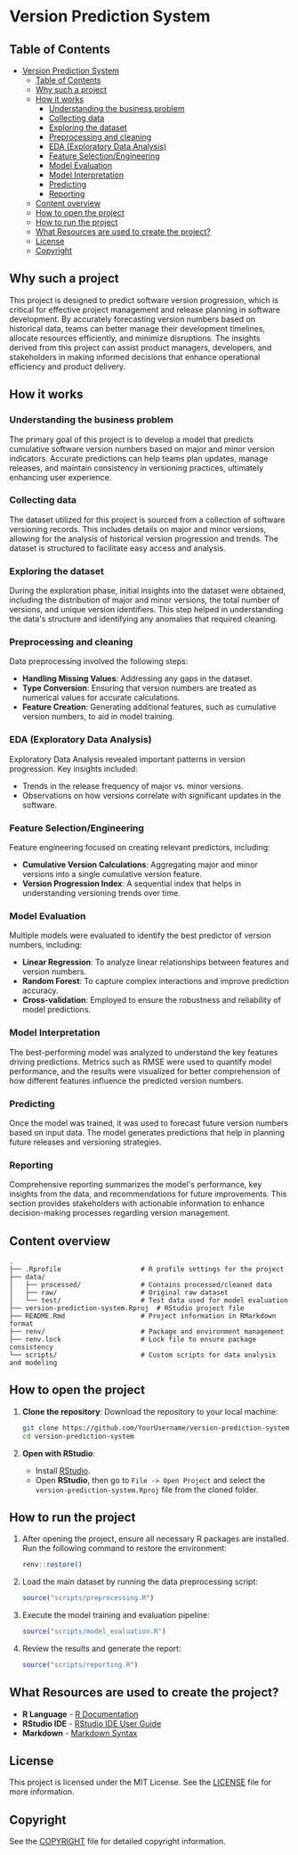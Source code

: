 # Version Prediction System

## Table of Contents

- [Version Prediction System](#version-prediction-system)
  - [Table of Contents](#table-of-contents)
  - [Why such a project](#why-such-a-project)
  - [How it works](#how-it-works)
    - [Understanding the business problem](#understanding-the-business-problem)
    - [Collecting data](#collecting-data)
    - [Exploring the dataset](#exploring-the-dataset)
    - [Preprocessing and cleaning](#preprocessing-and-cleaning)
    - [EDA (Exploratory Data Analysis)](#eda-exploratory-data-analysis)
    - [Feature Selection/Engineering](#feature-selectionengineering)
    - [Model Evaluation](#model-evaluation)
    - [Model Interpretation](#model-interpretation)
    - [Predicting](#predicting)
    - [Reporting](#reporting)
  - [Content overview](#content-overview)
  - [How to open the project](#how-to-open-the-project)
  - [How to run the project](#how-to-run-the-project)
  - [What Resources are used to create the project?](#what-resources-are-used-to-create-the-project)
  - [License](#license)
  - [Copyright](#copyright)

## Why such a project

This project is designed to predict software version progression, which is critical for effective project management and release planning in software development. By accurately forecasting version numbers based on historical data, teams can better manage their development timelines, allocate resources efficiently, and minimize disruptions. The insights derived from this project can assist product managers, developers, and stakeholders in making informed decisions that enhance operational efficiency and product delivery.

## How it works

### Understanding the business problem

The primary goal of this project is to develop a model that predicts cumulative software version numbers based on major and minor version indicators. Accurate predictions can help teams plan updates, manage releases, and maintain consistency in versioning practices, ultimately enhancing user experience.

### Collecting data

The dataset utilized for this project is sourced from a collection of software versioning records. This includes details on major and minor versions, allowing for the analysis of historical version progression and trends. The dataset is structured to facilitate easy access and analysis.

### Exploring the dataset

During the exploration phase, initial insights into the dataset were obtained, including the distribution of major and minor versions, the total number of versions, and unique version identifiers. This step helped in understanding the data's structure and identifying any anomalies that required cleaning.

### Preprocessing and cleaning

Data preprocessing involved the following steps:
- **Handling Missing Values**: Addressing any gaps in the dataset.
- **Type Conversion**: Ensuring that version numbers are treated as numerical values for accurate calculations.
- **Feature Creation**: Generating additional features, such as cumulative version numbers, to aid in model training.

### EDA (Exploratory Data Analysis)

Exploratory Data Analysis revealed important patterns in version progression. Key insights included:
- Trends in the release frequency of major vs. minor versions.
- Observations on how versions correlate with significant updates in the software.

### Feature Selection/Engineering

Feature engineering focused on creating relevant predictors, including:
- **Cumulative Version Calculations**: Aggregating major and minor versions into a single cumulative version feature.
- **Version Progression Index**: A sequential index that helps in understanding versioning trends over time.

### Model Evaluation

Multiple models were evaluated to identify the best predictor of version numbers, including:
- **Linear Regression**: To analyze linear relationships between features and version numbers.
- **Random Forest**: To capture complex interactions and improve prediction accuracy.
- **Cross-validation**: Employed to ensure the robustness and reliability of model predictions.

### Model Interpretation

The best-performing model was analyzed to understand the key features driving predictions. Metrics such as RMSE were used to quantify model performance, and the results were visualized for better comprehension of how different features influence the predicted version numbers.

### Predicting

Once the model was trained, it was used to forecast future version numbers based on input data. The model generates predictions that help in planning future releases and versioning strategies.

### Reporting

Comprehensive reporting summarizes the model's performance, key insights from the data, and recommendations for future improvements. This section provides stakeholders with actionable information to enhance decision-making processes regarding version management.

## Content overview

    .
    ├── .Rprofile                    # R profile settings for the project
    ├── data/
    │   ├── processed/               # Contains processed/cleaned data
    │   ├── raw/                     # Original raw dataset
    │   └── test/                    # Test data used for model evaluation
    ├── version-prediction-system.Rproj  # RStudio project file
    ├── README.Rmd                   # Project information in RMarkdown format
    ├── renv/                        # Package and environment management
    ├── renv.lock                    # Lock file to ensure package consistency
    └── scripts/                     # Custom scripts for data analysis and modeling

## How to open the project

1. **Clone the repository**:
   Download the repository to your local machine:
   ```bash
   git clone https://github.com/YourUsername/version-prediction-system.git
   cd version-prediction-system
   ```

2. **Open with RStudio**:
   - Install [RStudio](https://posit.co/download/rstudio-desktop/).
   - Open **RStudio**, then go to `File -> Open Project` and select the `version-prediction-system.Rproj` file from the cloned folder.

## How to run the project

1. After opening the project, ensure all necessary R packages are installed. Run the following command to restore the environment:
   ```r
   renv::restore()
   ```

2. Load the main dataset by running the data preprocessing script:
   ```r
   source("scripts/preprocessing.R")
   ```

3. Execute the model training and evaluation pipeline:
   ```r
   source("scripts/model_evaluation.R")
   ```

4. Review the results and generate the report:
   ```r
   source("scripts/reporting.R")
   ```

## What Resources are used to create the project?

* **R Language** - [R Documentation](https://www.r-project.org/other-docs.html)
* **RStudio IDE** - [RStudio IDE User Guide](https://docs.posit.co/ide/user/)
* **Markdown** - [Markdown Syntax](https://www.markdownguide.org/basic-syntax/)

## License

This project is licensed under the MIT License. See the [LICENSE](LICENSE) file for more information.

## Copyright

See the [COPYRIGHT](COPYRIGHT) file for detailed copyright information.
